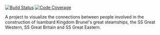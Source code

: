 [![Build Status](https://dev.azure.com/wm19361/Brunel/_apis/build/status/gareth-j.brunel?branchName=devel)](https://dev.azure.com/wm19361/Brunel/_build/latest?definitionId=2&branchName=devel)
[![Code Coverage](https://img.shields.io/azure-devops/coverage/brunel-network/brunel/1/devel)](https://img.shields.io/azure-devops/coverage/brunel-network/brunel/1/devel)


A project to visualize the connections between people involved in the construction of Isambard Kingdom Brunel's great steamships, the SS Great Western, SS Great Britain and SS Great Eastern.

